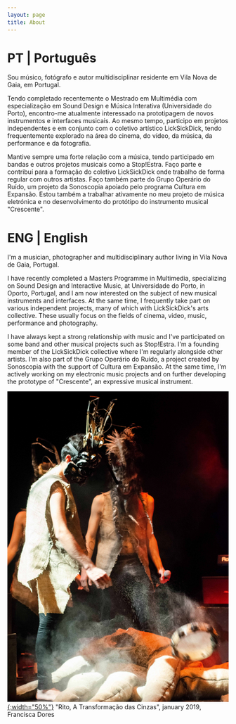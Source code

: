```yaml
---
layout: page
title: About
---
```

# PT | Português
Sou músico, fotógrafo e autor multidisciplinar residente em Vila Nova de Gaia, em Portugal.

Tendo completado recentemente o Mestrado em Multimédia com especialização em Sound Design e Música Interativa (Universidade do Porto), encontro-me atualmente interessado na prototipagem de novos instrumentos e interfaces musicais. Ao mesmo tempo, participo em projetos independentes e em conjunto com o coletivo artístico LickSickDick, tendo frequentemente explorado na área do cinema, do vídeo,  da música, da performance e da fotografia.

Mantive sempre uma forte relação com a música, tendo participado em bandas e outros projetos musicais como a Stop!Estra. Faço parte e contribuí para a formação do coletivo LickSickDick onde trabalho de forma regular com outros artistas. Faço também parte do Grupo Operário do Ruído, um projeto da Sonoscopia apoiado pelo programa Cultura em Expansão. Estou também a trabalhar ativamente no meu projeto de música eletrónica e no desenvolvimento do protótipo do instrumento musical "Crescente".

# ENG | English
I'm a musician, photographer and multidisciplinary author living in Vila Nova de Gaia, Portugal.

I have recently completed a Masters Programme in Multimedia, specializing on Sound Design and Interactive Music, at Universidade do Porto, in Oporto, Portugal, and I am now interested on the subject of new musical instruments and interfaces.  At the same time, I frequently take part on various independent projects, many of which with LickSickDick's arts collective. These usually focus on the fields of cinema,  video, music, performance and photography.

I have always kept a strong relationship with music and I've participated on some band and other musical projects such as Stop!Estra. I'm a founding member of the LickSickDick collective where I'm regularly alongside other artists. I'm also part of the Grupo Operário do Ruído, a project created by Sonoscopia with the support of Cultura em Expansão. At the same time, I'm actively working on my electronic music projects and on further developing the prototype of "Crescente", an expressive musical instrument.


[!["Rito, A Transformação das Cinzas", january 2019,  Francisca Dores](/assets/about/FD_2019_JAN_TransCinzas_26.jpg){:width="50%"}](/assets/about/FD_2019_JAN_TransCinzas_26.jpg)
"Rito, A Transformação das Cinzas", january 2019,  Francisca Dores
